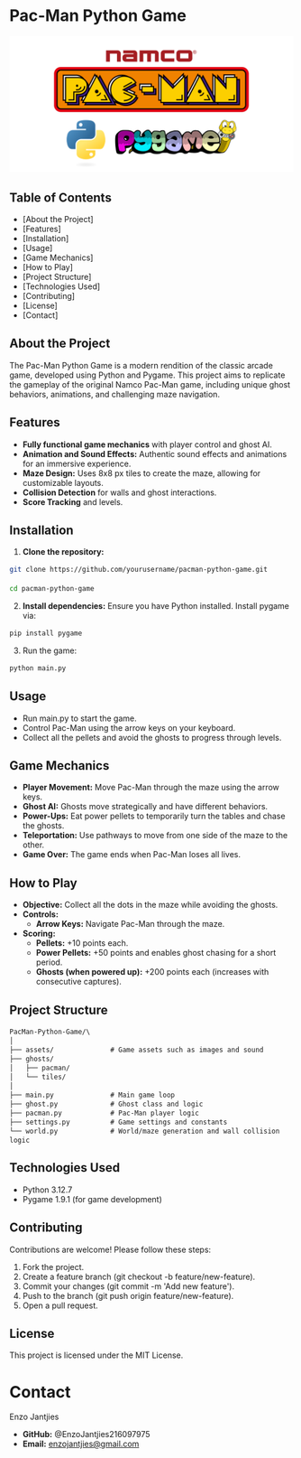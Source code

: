 # Pac-Man Python Game

![readme.png](assets%2Freadme.png)
##  Table of Contents

  -  [About the Project]
  -  [Features]
  -  [Installation]
  -  [Usage]
  -  [Game Mechanics]
  -  [How to Play]
  -  [Project Structure]
  -  [Technologies Used]
  -  [Contributing]
  -  [License]
  -  [Contact]


## About the Project

The Pac-Man Python Game is a modern rendition of the classic arcade game, developed using Python and Pygame. This project aims to replicate the gameplay of the original Namco Pac-Man game, including unique ghost behaviors, animations, and challenging maze navigation.


## Features

- <b>Fully functional game mechanics</b> with player control and ghost AI.
- <b>Animation and Sound Effects:</b> Authentic sound effects and animations for an immersive experience.
- <b>Maze Design:</b> Uses 8x8 px tiles to create the maze, allowing for customizable layouts.
- <b>Collision Detection</b> for walls and ghost interactions.
- <b>Score Tracking</b> and levels.


## Installation

   1. <b>Clone the repository:</b>

```bash
git clone https://github.com/yourusername/pacman-python-game.git
 
cd pacman-python-game
```

  2. <b>Install dependencies:</b> Ensure you have Python installed. Install pygame via:

```bash
pip install pygame
```

3.  Run the game:
```bash
python main.py
````


## Usage

- Run main.py to start the game.
- Control Pac-Man using the arrow keys on your keyboard.
- Collect all the pellets and avoid the ghosts to progress through levels.


## Game Mechanics

- <b>Player Movement:</b> Move Pac-Man through the maze using the arrow keys.
- <b>Ghost AI:</b> Ghosts move strategically and have different behaviors. 
- <b>Power-Ups:</b> Eat power pellets to temporarily turn the tables and chase the ghosts.
- <b>Teleportation:</b> Use pathways to move from one side of the maze to the other. 
- <b>Game Over:</b> The game ends when Pac-Man loses all lives.


## How to Play

- <b>Objective:</b> Collect all the dots in the maze while avoiding the ghosts.
- <b>Controls:</b>
  - <b>Arrow Keys:</b> Navigate Pac-Man through the maze.
- <b>Scoring:</b>
  - <b>Pellets:</b> +10 points each.
  - <b>Power Pellets:</b> +50 points and enables ghost chasing for a short period.
  - <b>Ghosts (when powered up):</b> +200 points each (increases with consecutive captures).


## Project Structure

```
PacMan-Python-Game/\
│
├── assets/              # Game assets such as images and sound
├── ghosts/ 
│   ├── pacman/ 
│   └── tiles/ 
│ 
├── main.py              # Main game loop 
├── ghost.py             # Ghost class and logic 
├── pacman.py            # Pac-Man player logic 
├── settings.py          # Game settings and constants
└── world.py             # World/maze generation and wall collision logic
```


## Technologies Used

- Python 3.12.7
- Pygame 1.9.1  (for game development)


## Contributing

Contributions are welcome! Please follow these steps:

1. Fork the project.
2. Create a feature branch (git checkout -b feature/new-feature).
3. Commit your changes (git commit -m 'Add new feature').
4. Push to the branch (git push origin feature/new-feature).
5. Open a pull request.


## License

This project is licensed under the MIT License.


# Contact

Enzo Jantjies

- <b>GitHub:</b> @EnzoJantjies216097975
- <b>Email:</b> enzojantjies@gmail.com
